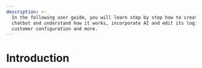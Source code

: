 ```yaml
---
description: >-
  In the following user guide, you will learn step by step how to create a
  chatbot and understand how it works, incorporate AI and edit its logic, master
  customer configuration and more.
---
```


# Introduction

